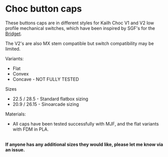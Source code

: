 # Choc button caps
These buttons caps are in different styles for Kailh Choc V1 and V2 low profile mechanical switches, which have been inspired by SGF's for the [Bridget](https://github.com/sgfdevices/Bridget).

The V2's are also MX stem compatible but switch compatibility may be limited.

Variants:
- Flat
- Convex
- Concave - NOT FULLY TESTED

Sizes
- 22.5 / 28.5 - Standard flatbox sizing
- 20.9 / 26.15 - Sinoarcade sizing

Materials:
- All caps have been tested successfully with MJF, and the flat variants with FDM in PLA.

<br><strong>
If anyone has any additional sizes they would like, please let me know via an issue.